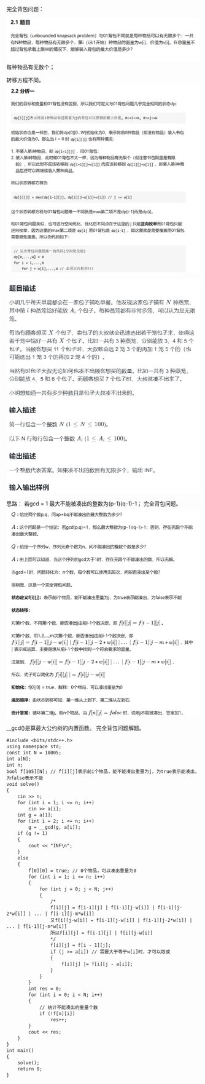 完全背包问题：

![](attachments/包子凑数（完全背包问题）_image_0.png)
每种物品有无数个；

转移方程不同。
![](attachments/包子凑数（完全背包问题）_image_1.png)



![](attachments/包子凑数（完全背包问题）_image_2.png)


思路：
若gcd = 1  <font color= "#121212">最大不能被凑出的整数为(p-1)(q-1)-1</font>；
完全背包问题。
![](attachments/包子凑数（完全背包问题）_image_3.png)

__gcd()是算最大公约树的内置函数。
完全背包问题解题。
```
#include <bits/stdc++.h>
using namespace std;
const int N = 10005;
int a[N];
int n;
bool f[105][N]; // f[i][j]表示前i个物品，能不能凑出重量为j，为true表示能凑出，为false表示不能
void solve()
{
    cin >> n;
    for (int i = 1; i <= n; i++)
        cin >> a[i];
    int g = a[1];
    for (int i = 2; i <= n; i++)
        g = __gcd(g, a[i]);
    if (g != 1)
    {
        cout << "INF\n";
    }
    else
    {
        f[0][0] = true; // 0个物品，可以凑出重量为0
        for (int i = 1; i <= n; i++)
        {
            for (int j = 0; j < N; j++)
            {
                /*
                f[i][j] = f[i-1][j] | f[i-1][j-w[i]] | f[i-1][j-2*w[i]] | ... | f[i-1][j-m*w[i]]
                又f[i][j-w[i]] = f[i-1][j-w[i]] | f[i-1][j-2*w[i]] | ... | f[i-1][j-m*w[i]]
                所以f[i][j] = f[i-1][j] | f[i][j-w[i]]
                */
                f[i][j] = f[i - 1][j];
                if (j >= a[i]) // 需要大于等于w[i]时，才可以取或
                {
                    f[i][j] |= f[i][j - a[i]];
                }
            }
        }
        int res = 0;
        for (int i = 0; i < N; i++)
        {
            // 统计不能凑出的重量个数
            if (!f[n][i])
                res++;
        }
        cout << res;
    }
}
int main()
{
    solve();
    return 0;
}
```
